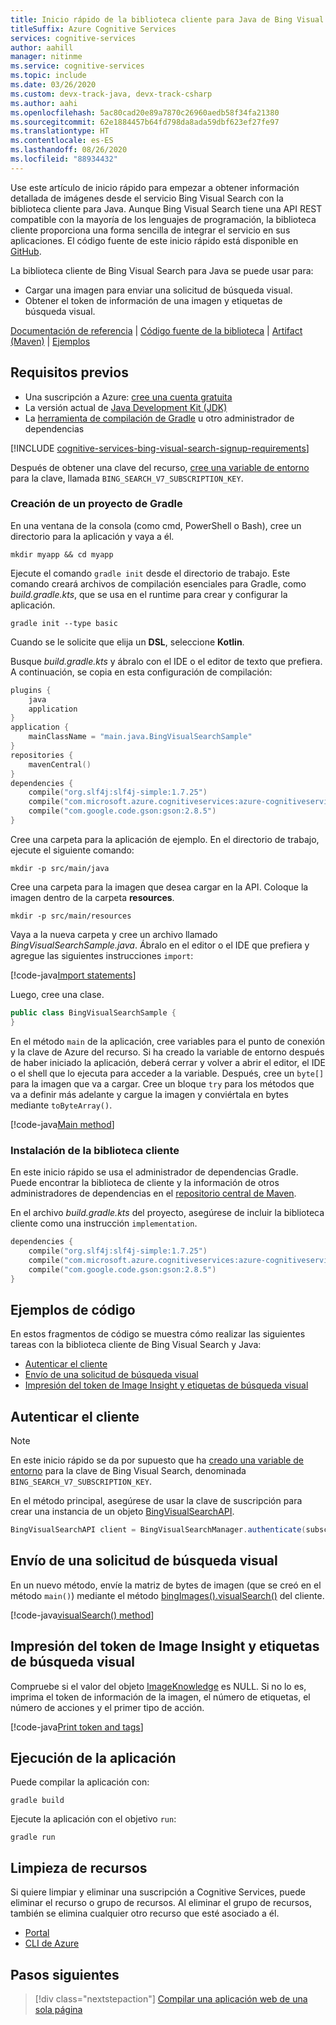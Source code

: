 ```yaml
---
title: Inicio rápido de la biblioteca cliente para Java de Bing Visual Search
titleSuffix: Azure Cognitive Services
services: cognitive-services
author: aahill
manager: nitinme
ms.service: cognitive-services
ms.topic: include
ms.date: 03/26/2020
ms.custom: devx-track-java, devx-track-csharp
ms.author: aahi
ms.openlocfilehash: 5ac80cad20e89a7870c26960aedb58f34fa21380
ms.sourcegitcommit: 62e1884457b64fd798da8ada59dbf623ef27fe97
ms.translationtype: HT
ms.contentlocale: es-ES
ms.lasthandoff: 08/26/2020
ms.locfileid: "88934432"
---
```

Use este artículo de inicio rápido para empezar a obtener información detallada de imágenes desde el servicio Bing Visual Search con la biblioteca cliente para Java. Aunque Bing Visual Search tiene una API REST compatible con la mayoría de los lenguajes de programación, la biblioteca cliente proporciona una forma sencilla de integrar el servicio en sus aplicaciones. El código fuente de este inicio rápido está disponible en [GitHub](https://github.com/Azure-Samples/cognitive-services-java-sdk-samples/tree/master/Search/BingVisualSearch).

La biblioteca cliente de Bing Visual Search para Java se puede usar para:

* Cargar una imagen para enviar una solicitud de búsqueda visual.
* Obtener el token de información de una imagen y etiquetas de búsqueda visual.

[Documentación de referencia](https://docs.microsoft.com/java/api/overview/azure/cognitiveservices/client/bingvisualsearch?view=azure-java-stable) | [Código fuente de la biblioteca](https://github.com/Azure/azure-sdk-for-net/tree/master/sdk/cognitiveservices/Search.BingVisualSearch) | [Artifact (Maven)](https://search.maven.org/artifact/com.microsoft.azure.cognitiveservices/azure-cognitiveservices-visualsearch/) | [Ejemplos](https://github.com/Azure-Samples/cognitive-services-java-sdk-samples)

## <a name="prerequisites"></a>Requisitos previos

* Una suscripción a Azure: [cree una cuenta gratuita](https://azure.microsoft.com/free/cognitive-services/)
* La versión actual de [Java Development Kit (JDK)](https://www.oracle.com/technetwork/java/javase/downloads/index.html)
* La [herramienta de compilación de Gradle](https://gradle.org/install/) u otro administrador de dependencias

[!INCLUDE [cognitive-services-bing-visual-search-signup-requirements](~/includes/cognitive-services-bing-visual-search-signup-requirements.md)]

Después de obtener una clave del recurso, [cree una variable de entorno](https://docs.microsoft.com/azure/cognitive-services/cognitive-services-apis-create-account#configure-an-environment-variable-for-authentication) para la clave, llamada `BING_SEARCH_V7_SUBSCRIPTION_KEY`.

### <a name="create-a-new-gradle-project"></a>Creación de un proyecto de Gradle

En una ventana de la consola (como cmd, PowerShell o Bash), cree un directorio para la aplicación y vaya a él. 

```console
mkdir myapp && cd myapp
```

Ejecute el comando `gradle init` desde el directorio de trabajo. Este comando creará archivos de compilación esenciales para Gradle, como *build.gradle.kts*, que se usa en el runtime para crear y configurar la aplicación.

```console
gradle init --type basic
```

Cuando se le solicite que elija un **DSL**, seleccione **Kotlin**.

Busque *build.gradle.kts* y ábralo con el IDE o el editor de texto que prefiera. A continuación, se copia en esta configuración de compilación:

```kotlin
plugins {
    java
    application
}
application {
    mainClassName = "main.java.BingVisualSearchSample"
}
repositories {
    mavenCentral()
}
dependencies {
    compile("org.slf4j:slf4j-simple:1.7.25")
    compile("com.microsoft.azure.cognitiveservices:azure-cognitiveservices-visualsearch:1.0.2-beta")
    compile("com.google.code.gson:gson:2.8.5")
}
```

Cree una carpeta para la aplicación de ejemplo. En el directorio de trabajo, ejecute el siguiente comando:

```console
mkdir -p src/main/java
```

Cree una carpeta para la imagen que desea cargar en la API. Coloque la imagen dentro de la carpeta **resources**.

```console
mkdir -p src/main/resources
``` 

Vaya a la nueva carpeta y cree un archivo llamado *BingVisualSearchSample.java*. Ábralo en el editor o el IDE que prefiera y agregue las siguientes instrucciones `import`:

[!code-java[Import statements](~/cognitive-services-java-sdk-samples/Search/BingVisualSearch/src/main/java/BingVisualSearchSample.java?name=imports)]

Luego, cree una clase.

```java
public class BingVisualSearchSample {
}
```

En el método `main` de la aplicación, cree variables para el punto de conexión y la clave de Azure del recurso. Si ha creado la variable de entorno después de haber iniciado la aplicación, deberá cerrar y volver a abrir el editor, el IDE o el shell que lo ejecuta para acceder a la variable. Después, cree un `byte[]` para la imagen que va a cargar. Cree un bloque `try` para los métodos que va a definir más adelante y cargue la imagen y conviértala en bytes mediante `toByteArray()`.

[!code-java[Main method](~/cognitive-services-java-sdk-samples/Search/BingVisualSearch/src/main/java/BingVisualSearchSample.java?name=main)]


### <a name="install-the-client-library"></a>Instalación de la biblioteca cliente

En este inicio rápido se usa el administrador de dependencias Gradle. Puede encontrar la biblioteca de cliente y la información de otros administradores de dependencias en el [repositorio central de Maven](https://search.maven.org/artifact/com.microsoft.azure.cognitiveservices/azure-cognitiveservices-textanalytics/).

En el archivo *build.gradle.kts* del proyecto, asegúrese de incluir la biblioteca cliente como una instrucción `implementation`. 

```kotlin
dependencies {
    compile("org.slf4j:slf4j-simple:1.7.25")
    compile("com.microsoft.azure.cognitiveservices:azure-cognitiveservices-visualsearch:1.0.2-beta")
    compile("com.google.code.gson:gson:2.8.5")
}
```

## <a name="code-examples"></a>Ejemplos de código

En estos fragmentos de código se muestra cómo realizar las siguientes tareas con la biblioteca cliente de Bing Visual Search y Java:

* [Autenticar el cliente](#authenticate-the-client)
* [Envío de una solicitud de búsqueda visual](#send-a-visual-search-request)
* [Impresión del token de Image Insight y etiquetas de búsqueda visual](#print-the-image-insight-token-and-visual-search-tags)

## <a name="authenticate-the-client"></a>Autenticar el cliente

> [!NOTE]
> En este inicio rápido se da por supuesto que ha [creado una variable de entorno](https://docs.microsoft.com/azure/cognitive-services/cognitive-services-apis-create-account#configure-an-environment-variable-for-authentication) para la clave de Bing Visual Search, denominada `BING_SEARCH_V7_SUBSCRIPTION_KEY`.


En el método principal, asegúrese de usar la clave de suscripción para crear una instancia de un objeto [BingVisualSearchAPI](https://docs.microsoft.com/java/api/com.microsoft.azure.cognitiveservices.search.visualsearch.bingvisualsearchapi?view=azure-java-stable).

```csharp
BingVisualSearchAPI client = BingVisualSearchManager.authenticate(subscriptionKey);
```

## <a name="send-a-visual-search-request"></a>Envío de una solicitud de búsqueda visual

En un nuevo método, envíe la matriz de bytes de imagen (que se creó en el método `main()`) mediante el método [bingImages().visualSearch()](https://docs.microsoft.com/java/api/com.microsoft.azure.cognitiveservices.search.visualsearch.bingimages.visualsearch?view=azure-java-stable#com_microsoft_azure_cognitiveservices_search_visualsearch_BingImages_visualSearch__) del cliente. 

[!code-java[visualSearch() method](~/cognitive-services-java-sdk-samples/Search/BingVisualSearch/src/main/java/BingVisualSearchSample.java?name=visualSearch)]

## <a name="print-the-image-insight-token-and-visual-search-tags"></a>Impresión del token de Image Insight y etiquetas de búsqueda visual

Compruebe si el valor del objeto [ImageKnowledge](https://docs.microsoft.com/java/api/com.microsoft.azure.cognitiveservices.search.visualsearch.models.imageknowledge?view=azure-java-stable) es NULL. Si no lo es, imprima el token de información de la imagen, el número de etiquetas, el número de acciones y el primer tipo de acción.

[!code-java[Print token and tags](~/cognitive-services-java-sdk-samples/Search/BingVisualSearch/src/main/java/BingVisualSearchSample.java?name=printVisualSearchResults)]

## <a name="run-the-application"></a>Ejecución de la aplicación

Puede compilar la aplicación con:

```console
gradle build
```

Ejecute la aplicación con el objetivo `run`:

```console
gradle run
```

## <a name="clean-up-resources"></a>Limpieza de recursos

Si quiere limpiar y eliminar una suscripción a Cognitive Services, puede eliminar el recurso o grupo de recursos. Al eliminar el grupo de recursos, también se elimina cualquier otro recurso que esté asociado a él.

* [Portal](../../../cognitive-services-apis-create-account.md#clean-up-resources)
* [CLI de Azure](../../../cognitive-services-apis-create-account-cli.md#clean-up-resources)

## <a name="next-steps"></a>Pasos siguientes

> [!div class="nextstepaction"]
> [Compilar una aplicación web de una sola página](../../tutorial-bing-visual-search-single-page-app.md)
